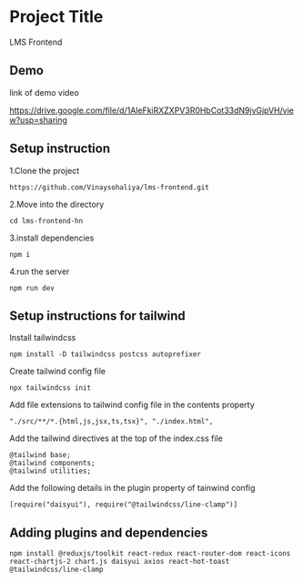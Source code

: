 
# Project Title

LMS Frontend


## Demo

link of demo video

https://drive.google.com/file/d/1AleFkiRXZXPV3R0HbCot33dN9jvGjpVH/view?usp=sharing


## Setup instruction

1.Clone the project

    https://github.com/Vinaysohaliya/lms-frontend.git


2.Move into the directory

    cd lms-frontend-hn


3.install dependencies
    
    npm i


4.run the server
   
    npm run dev

## Setup instructions for tailwind

 Install tailwindcss
 
    npm install -D tailwindcss postcss autoprefixer

Create tailwind config file

    npx tailwindcss init

Add file extensions to tailwind config file in the contents property

    "./src/**/*.{html,js,jsx,ts,tsx}", "./index.html",

Add the tailwind directives at the top of the index.css file

    @tailwind base;
    @tailwind components;
    @tailwind utilities;

Add the following details in the plugin property of tainwind config

    [require("daisyui"), require("@tailwindcss/line-clamp")]

## Adding plugins and dependencies


    npm install @reduxjs/toolkit react-redux react-router-dom react-icons react-chartjs-2 chart.js daisyui axios react-hot-toast @tailwindcss/line-clamp
